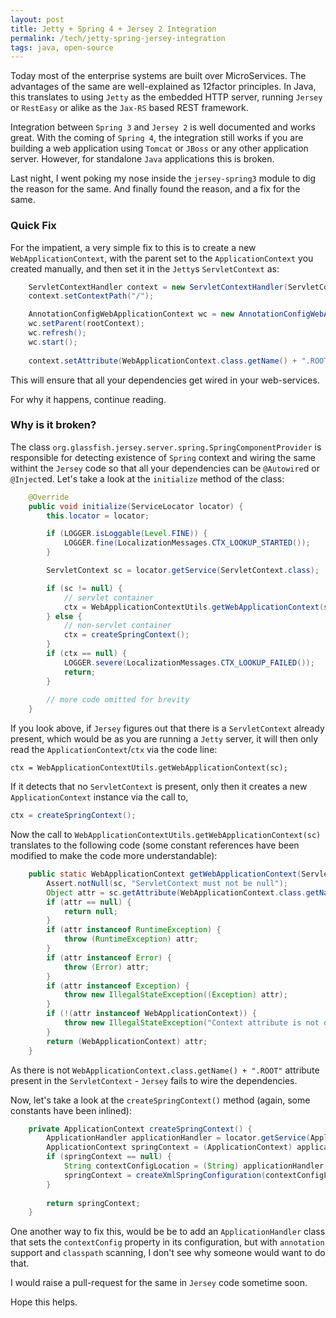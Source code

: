 ```yaml
---
layout: post
title: Jetty + Spring 4 + Jersey 2 Integration
permalink: /tech/jetty-spring-jersey-integration
tags: java, open-source
---
```


Today most of the enterprise systems are built over MicroServices. The advantages of the same are
well-explained as 12factor principles. In Java, this translates to using `Jetty` as the embedded
HTTP server, running `Jersey` or `RestEasy` or alike as the `Jax-RS` based REST framework.

Integration between `Spring 3` and `Jersey 2` is well documented and works great. With the coming of
`Spring 4`, the integration still works if you are building a web application using `Tomcat` or `JBoss`
or any other application server. However, for standalone `Java` applications this is broken.

Last night, I went poking my nose inside the `jersey-spring3` module to dig the reason for the same.
And finally found the reason, and a fix for the same. 


### Quick Fix

For the impatient, a very simple fix to this is to create a new `WebApplicationContext`, with the parent
set to the `ApplicationContext` you created manually, and then set it in the `Jetty`s `ServletContext` as:

```java
	ServletContextHandler context = new ServletContextHandler(ServletContextHandler.NO_SESSIONS);
    context.setContextPath("/");

	AnnotationConfigWebApplicationContext wc = new AnnotationConfigWebApplicationContext();
	wc.setParent(rootContext);
	wc.refresh();
	wc.start();
	
	context.setAttribute(WebApplicationContext.class.getName() + ".ROOT", wc);
```

This will ensure that all your dependencies get wired in your web-services.

For why it happens, continue reading.

### Why is it broken?

The class `org.glassfish.jersey.server.spring.SpringComponentProvider` is responsible for detecting
existence of `Spring` context and wiring the same withint the `Jersey` code so that all your dependencies
can be `@Autowire`d or `@Inject`ed. Let's take a look at the `initialize` method of the class:

```java
	@Override
	public void initialize(ServiceLocator locator) {
		this.locator = locator;

		if (LOGGER.isLoggable(Level.FINE)) {
			LOGGER.fine(LocalizationMessages.CTX_LOOKUP_STARTED());
		}

		ServletContext sc = locator.getService(ServletContext.class);

		if (sc != null) {
			// servlet container
			ctx = WebApplicationContextUtils.getWebApplicationContext(sc);
		} else {
			// non-servlet container
			ctx = createSpringContext();
		}
		if (ctx == null) {
			LOGGER.severe(LocalizationMessages.CTX_LOOKUP_FAILED());
			return;
		}
		
		// more code omitted for brevity
	}
```

If you look above, if `Jersey` figures out that there is a `ServletContext` already present, which would
be as you are running a `Jetty` server, it will then only read the `ApplicationContext`/`ctx` via the code line:

```
ctx = WebApplicationContextUtils.getWebApplicationContext(sc);
```

If it detects that no `ServletContext` is present, only then it creates a new `ApplicationContext` instance via the
call to,

```java
ctx = createSpringContext();
```

Now the call to `WebApplicationContextUtils.getWebApplicationContext(sc)` translates to the following code (some constant
references have been modified to make the code more understandable):

```java
	public static WebApplicationContext getWebApplicationContext(ServletContext sc, String attrName) {
		Assert.notNull(sc, "ServletContext must not be null");
		Object attr = sc.getAttribute(WebApplicationContext.class.getName() + ".ROOT");
		if (attr == null) {
			return null;
		}
		if (attr instanceof RuntimeException) {
			throw (RuntimeException) attr;
		}
		if (attr instanceof Error) {
			throw (Error) attr;
		}
		if (attr instanceof Exception) {
			throw new IllegalStateException((Exception) attr);
		}
		if (!(attr instanceof WebApplicationContext)) {
			throw new IllegalStateException("Context attribute is not of type WebApplicationContext: " + attr);
		}
		return (WebApplicationContext) attr;
	}
```

As there is not `WebApplicationContext.class.getName() + ".ROOT"` attribute present in the `ServletContext` - `Jersey`
fails to wire the dependencies.

Now, let's take a look at the `createSpringContext()` method (again, some constants have been inlined):

```java
    private ApplicationContext createSpringContext() {
        ApplicationHandler applicationHandler = locator.getService(ApplicationHandler.class);
        ApplicationContext springContext = (ApplicationContext) applicationHandler.getConfiguration().getProperty("contextConfig");
        if (springContext == null) {
            String contextConfigLocation = (String) applicationHandler.getConfiguration().getProperty("contextConfigLocation");
            springContext = createXmlSpringConfiguration(contextConfigLocation);
        }
		
        return springContext;
    }
```

One another way to fix this, would be be to add an `ApplicationHandler` class that sets the `contextConfig` property in its configuration,
but with `annotation` support and `classpath` scanning, I don't see why someone would want to do that.

I would raise a pull-request for the same in `Jersey` code sometime soon.

Hope this helps.
